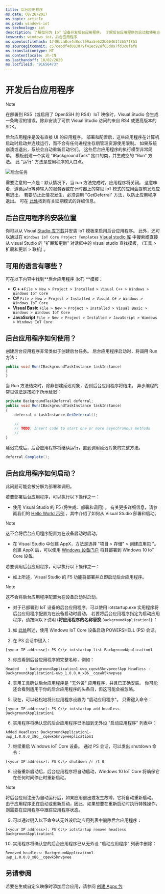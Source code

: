```yaml
---
title: 后台应用程序
ms.date: 08/28/2017
ms.topic: article
ms.prod: windows-iot
ms.technology: iot
description: 了解如何为 IoT 设备开发后台应用程序。 了解后台应用程序的启动和使用方式、可用的语言等。
keywords: windows iot，后台应用程序
ms.openlocfilehash: 1749bca8ce4d8ccf99aa5e622b60461f3657f851
ms.sourcegitcommit: c57cebdf4d083079f41ec92ef65d897fd3c0faf8
ms.translationtype: MT
ms.contentlocale: zh-CN
ms.lasthandoff: 10/02/2020
ms.locfileid: "91656473"
---
```

# <a name="developing-background-applications"></a>开发后台应用程序

> [!NOTE]
> 在部署到 RS5（或启用了 OpenSSH 的 RS4）IoT 映像时，Visual Studio 会生成一条晦涩的错误，除非安装了可供 Visual Studio 访问的来自 RS4 或更高版本的 SDK。

后台应用程序是没有直接 UI 的应用程序。 部署和配置后，这些应用程序在计算机启动时启动并连续运行，而不会有任何进程生存期管理资源使用限制。 如果系统崩溃或退出，系统会自动重新启动它们。
这些后台应用程序的执行模型非常简单。 模板创建一个实现 "IBackgroundTask" 接口的类，并生成空的 "Run" 方法。 此 "运行" 方法是应用程序的入口点。

![后台任务](../media/BackgroundApplications/backgroundTaskScreenshot.png)

需要注意的一点是：默认情况下，当 run 方法完成时，应用程序将关闭。 这意味着，遵循运行等待输入的服务器或在计时器上的常见 IoT 模式的应用会提前发现应用退出。 若要防止此情况发生，必须调用 "GetDeferral" 方法，以防止应用程序退出。 可在 [此处](https://docs.microsoft.com/uwp/api/Windows.ApplicationModel.Background.BackgroundTaskDeferral)找到有关延期模式的详细信息。

## <a name="where-can-background-applications-be-installed-from"></a>后台应用程序的安装位置 

你可以从 Visual [Studio 库下载](https://go.microsoft.com/fwlink/?linkid=847472)并安装 IoT 模板来启用后台应用程序。  此外，还可以通过在 `Windows IoT Core Project Templates` [Visual studio 库](https://visualstudiogallery.msdn.microsoft.com/) 中搜索或直接从 visual Studio 的 "扩展和更新" 对话框中的 visual studio 查找模板， (工具 > 扩展和更新 > 联机) 。

## <a name="what-languages-are-available"></a>可用的语言有哪些？

可在以下内容中找到**后台应用程序 (IoT) **模板：

* **C + +**`File > New > Project > Installed > Visual C++ > Windows > Windows IoT Core`
* **C#** `File > New > Project > Installed > Visual C# > Windows > Windows IoT Core`
* **Visual Basic** `File > New > Project > Installed > Visual Basic > Windows > Windows IoT Core`
* **JavaScript** `File > New > Project > Installed > JavaScript > Windows > Windows IoT Core`

## <a name="how-are-background-applications-used"></a>后台应用程序如何使用？ 

创建后台应用程序非常类似于创建后台任务。  后台应用程序启动时，将调用 Run 方法：

```csharp
public void Run(IBackgroundTaskInstance taskInstance)
{
}
```

当 Run 方法结束时，除非创建延迟对象，否则后台应用程序将结束。 异步编程的常见做法是按如下所示延迟：

```csharp
private BackgroundTaskDeferral deferral;
public void Run(IBackgroundTaskInstance taskInstance)
{
    deferral = taskInstance.GetDeferral();
    
    //
    // TODO: Insert code to start one or more asynchronous methods
    //
}
```

延迟完成后，后台应用程序将继续运行，直到调用延迟对象的完整方法。

```csharp
deferral.Complete();
```

## <a name="how-do-background-applications-start"></a>后台应用程序如何启动？

此问题可能会被分解为部署和调用。  

若要部署后台应用程序，可以执行以下操作之一：

* 使用 Visual Studio 的 F5 (将生成、部署和调用) 。  有关更多详细信息，请参阅我们的 [Hello World 示例](https://github.com/Microsoft/Windows-iotcore-samples/tree/master/Samples/HelloWorld) ，其中介绍了如何从 Visual Studio 部署和启动。

> [!NOTE]
> 这不会将后台应用程序配置为在设备启动时启动。

* 在 Visual Studio 中创建 AppX，方法是选择 "项目 > 存储" > 创建应用包 "。  创建 AppX 后，可以使用 [Windows 设备门户](../manage-your-device/DevicePortal.md) 将其部署到 Windows 10 IoT Core 设备。

若要调用后台应用程序，可以执行以下操作之一：

* 如上所述，Visual Studio 的 F5 功能将部署并立即启动后台应用程序。

> [!NOTE]
> 这不会将后台应用程序配置为在设备启动时启动。

* 对于已部署到 IoT 设备的后台应用程序，可以使用 iotstartup.exe 实用程序将后台应用程序配置为在设备启动时启动。  若要将后台应用程序指定为启动应用程序，请按照以下说明 (**将应用程序的名称替换** `BackgroundApplication1`) ：

1. 如 [此处](../connect-your-device/PowerShell.md)所述，使用 Windows IoT Core 设备启动 POWERSHELL (PS) 会话。

2. 在 PS 会话中键入：
            
`[<your IP address>]: PS C:\> iotstartup list BackgroundApplication1`

3. 你应看到后台应用程序的完整名称，例如：

`Headed   : BackgroundApplication1-uwp_cqewk5knvpvee!App
Headless : BackgroundApplication1-uwp_1.0.0.0_x86__cqewk5knvpvee`

4. 实用工具确认后台应用程序是 "无外设" 应用程序，并且已正确安装。  你可能还会看到适用于你的后台应用程序的头条目，但这可能会被忽略。

5. 现在，可以轻松地将此应用程序设置为 "启动应用程序"。 只需键入命令：

`[<your IP address>]: PS C:\> iotstartup add headless BackgroundApplication1`

6. 实用程序将确认您的后台应用程序已添加到无外设 "启动应用程序" 列表中：

`Added Headless: BackgroundApplication1-uwp_1.0.0.0_x86__cqewk5knvpveeplication1`

7. 继续重启 Windows IoT Core 设备。 通过 PS 会话，可以发出 shutdown 命令：

`[<your IP address>]: PS C:\> shutdown /r /t 0`

8. 设备重新启动后，后台应用程序将自动启动，Windows 10 IoT Core 将确保它在任何时间停止时重新启动。  

> [!NOTE]
> 将后台应用注册为自动运行后，如果应用退出或发生故障，它将自动重新启动。  由于应用程序正在启动或重新启动，因此，如果想要在重新启动时执行特殊操作，则需要在应用程序中跟踪应用程序状态。

9. 可以通过键入以下命令从无外设启动应用列表中删除后台应用程序：

`[<your IP address>]: PS C:\> iotstartup remove headless BackgroundApplication1`

10. 实用程序将确认您的后台应用程序已从无外设 "启动应用程序" 列表中删除：

`Removed headless: BackgroundApplication1-uwp_1.0.0.0_x86__cqewk5knvpvee`

## <a name="see-also"></a>另请参阅
若要在生成自定义映像时添加后台应用，请参阅 [创建 Appx 包](../build-your-image/createinstallpackage.md)
